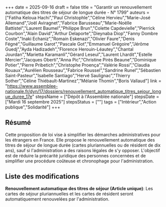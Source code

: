 +++
date = 2025-09-16
draft = false
title = "Garantir un renouvellement automatique des titres de séjour de longue durée - N° 1799"
auteurs = ["Fatiha Keloua Hachi","Paul Christophle","Céline Hervieu","Marie-José Allemand","Joël Aviragnet","Fabrice Barusseau","Marie-Noëlle Battistel","Laurent Baumel","Philippe Brun","Colette Capdevielle","Pierrick Courbon","Alain David","Arthur Delaporte","Dieynaba Diop","Fanny Dombre Coste","Inaki Echaniz","Romain Eskenazi","Olivier Faure","Denis Fégné","Guillaume Garot","Pascale Got","Emmanuel Grégoire","Jérôme Guedj","Ayda Hadizadeh","Florence Herouin-Léautey","Chantal Jourdan","Marietta Karamanli","Gérard Leseul","Laurent Lhardit","Estelle Mercier","Jacques Oberti","Anna Pic","Christine Pirès Beaune","Dominique Potier","Pierre Pribetich","Christophe Proença","Valérie Rossi","Claudia Rouaux","Aurélien Rousseau","Fabrice Roussel","Sandrine Runel","Sébastien Saint-Pasteur","Isabelle Santiago","Hervé Saulignac","Thierry Sother","Céline Thiébault-Martinez","Mélanie Thomin","Boris Vallaud"]
link = "https://www.assemblee-nationale.fr/dyn/17/dossiers/renouvellement_automatique_titres_sejour_longue_duree_17e"
stepsName = ["Dépôt à l'Assemblée nationale"]
stepsDate = ["Mardi 16 septembre 2025"]
stepsStatus = [""]
tags = ["Intérieur","Action publique","Solidarité"]
+++

## Résumé

Cette proposition de loi vise à simplifier les démarches administratives pour les étrangers en France. Elle propose le renouvellement automatique des titres de séjour de longue durée (cartes pluriannuelles ou de résident de dix ans), sauf si l'administration a des raisons légales de s'y opposer. L'objectif est de réduire la précarité juridique des personnes concernées et de simplifier une procédure coûteuse et chronophage pour l'administration.

## Liste des modifications

**Renouvellement automatique des titres de séjour (Article unique)**: Les cartes de séjour pluriannuelles et les cartes de résident seront automatiquement renouvelées par l'administration.
